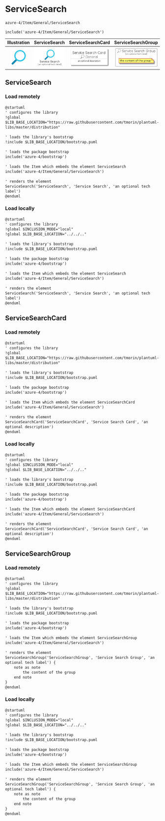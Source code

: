 # ServiceSearch


```text
azure-4/Item/General/ServiceSearch
```

```text
include('azure-4/Item/General/ServiceSearch')
```



| Illustration | ServiceSearch | ServiceSearchCard | ServiceSearchGroup |
| :---: | :---: | :---: | :---: |
| ![illustration for Illustration](../../../azure-4/Item/General/ServiceSearch.png) | ![illustration for ServiceSearch](../../../azure-4/Item/General/ServiceSearch.Local.png) | ![illustration for ServiceSearchCard](../../../azure-4/Item/General/ServiceSearchCard.Local.png) | ![illustration for ServiceSearchGroup](../../../azure-4/Item/General/ServiceSearchGroup.Local.png) |




## ServiceSearch

### Load remotely
```plantuml
@startuml
' configures the library
!global $LIB_BASE_LOCATION="https://raw.githubusercontent.com/tmorin/plantuml-libs/master/distribution"

' loads the library's bootstrap
!include $LIB_BASE_LOCATION/bootstrap.puml

' loads the package bootstrap
include('azure-4/bootstrap')

' loads the Item which embeds the element ServiceSearch
include('azure-4/Item/General/ServiceSearch')

' renders the element
ServiceSearch('ServiceSearch', 'Service Search', 'an optional tech label')
@enduml
```

### Load locally
```plantuml
@startuml
' configures the library
!global $INCLUSION_MODE="local"
!global $LIB_BASE_LOCATION="../../.."

' loads the library's bootstrap
!include $LIB_BASE_LOCATION/bootstrap.puml

' loads the package bootstrap
include('azure-4/bootstrap')

' loads the Item which embeds the element ServiceSearch
include('azure-4/Item/General/ServiceSearch')

' renders the element
ServiceSearch('ServiceSearch', 'Service Search', 'an optional tech label')
@enduml
```

## ServiceSearchCard

### Load remotely
```plantuml
@startuml
' configures the library
!global $LIB_BASE_LOCATION="https://raw.githubusercontent.com/tmorin/plantuml-libs/master/distribution"

' loads the library's bootstrap
!include $LIB_BASE_LOCATION/bootstrap.puml

' loads the package bootstrap
include('azure-4/bootstrap')

' loads the Item which embeds the element ServiceSearchCard
include('azure-4/Item/General/ServiceSearch')

' renders the element
ServiceSearchCard('ServiceSearchCard', 'Service Search Card', 'an optional description')
@enduml
```

### Load locally
```plantuml
@startuml
' configures the library
!global $INCLUSION_MODE="local"
!global $LIB_BASE_LOCATION="../../.."

' loads the library's bootstrap
!include $LIB_BASE_LOCATION/bootstrap.puml

' loads the package bootstrap
include('azure-4/bootstrap')

' loads the Item which embeds the element ServiceSearchCard
include('azure-4/Item/General/ServiceSearch')

' renders the element
ServiceSearchCard('ServiceSearchCard', 'Service Search Card', 'an optional description')
@enduml
```

## ServiceSearchGroup

### Load remotely
```plantuml
@startuml
' configures the library
!global $LIB_BASE_LOCATION="https://raw.githubusercontent.com/tmorin/plantuml-libs/master/distribution"

' loads the library's bootstrap
!include $LIB_BASE_LOCATION/bootstrap.puml

' loads the package bootstrap
include('azure-4/bootstrap')

' loads the Item which embeds the element ServiceSearchGroup
include('azure-4/Item/General/ServiceSearch')

' renders the element
ServiceSearchGroup('ServiceSearchGroup', 'Service Search Group', 'an optional tech label') {
    note as note
        the content of the group
    end note
}
@enduml
```

### Load locally
```plantuml
@startuml
' configures the library
!global $INCLUSION_MODE="local"
!global $LIB_BASE_LOCATION="../../.."

' loads the library's bootstrap
!include $LIB_BASE_LOCATION/bootstrap.puml

' loads the package bootstrap
include('azure-4/bootstrap')

' loads the Item which embeds the element ServiceSearchGroup
include('azure-4/Item/General/ServiceSearch')

' renders the element
ServiceSearchGroup('ServiceSearchGroup', 'Service Search Group', 'an optional tech label') {
    note as note
        the content of the group
    end note
}
@enduml
```

